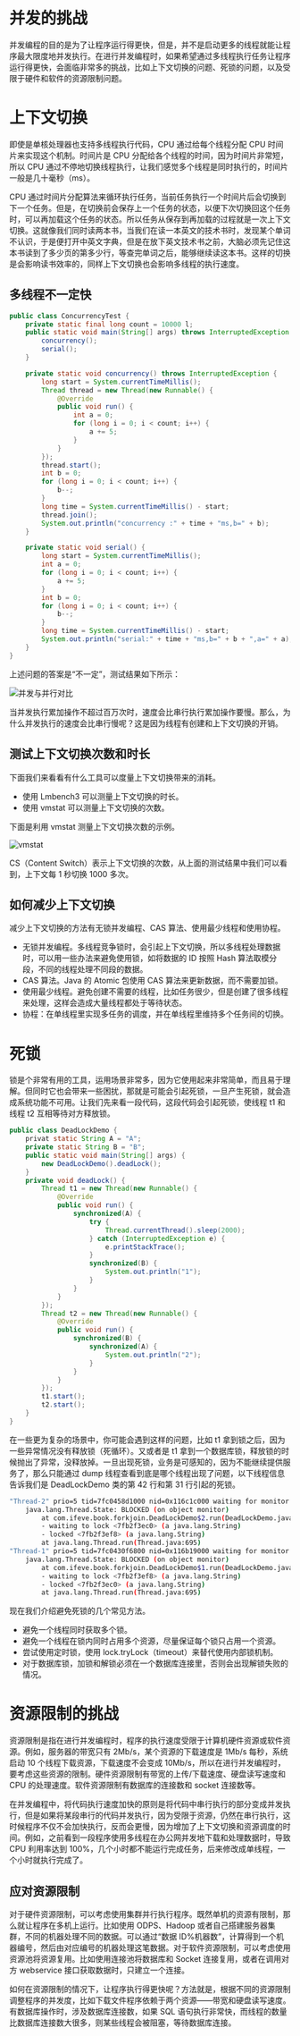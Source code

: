# 并发的挑战

并发编程的目的是为了让程序运行得更快，但是，并不是启动更多的线程就能让程序最大限度地并发执行。在进行并发编程时，如果希望通过多线程执行任务让程序运行得更快，会面临非常多的挑战，比如上下文切换的问题、死锁的问题，以及受限于硬件和软件的资源限制问题。

# 上下文切换

即使是单核处理器也支持多线程执行代码，CPU 通过给每个线程分配 CPU 时间片来实现这个机制。时间片是 CPU 分配给各个线程的时间，因为时间片非常短，所以 CPU 通过不停地切换线程执行，让我们感觉多个线程是同时执行的，时间片一般是几十毫秒（ms）。

CPU 通过时间片分配算法来循环执行任务，当前任务执行一个时间片后会切换到下一个任务。但是，在切换前会保存上一个任务的状态，以便下次切换回这个任务时，可以再加载这个任务的状态。所以任务从保存到再加载的过程就是一次上下文切换。这就像我们同时读两本书，当我们在读一本英文的技术书时，发现某个单词不认识，于是便打开中英文字典，但是在放下英文技术书之前，大脑必须先记住这本书读到了多少页的第多少行，等查完单词之后，能够继续读这本书。这样的切换是会影响读书效率的，同样上下文切换也会影响多线程的执行速度。

## 多线程不一定快

```java
public class ConcurrencyTest {
    private static final long count = 10000 l;
    public static void main(String[] args) throws InterruptedException {
        concurrency();
        serial();
    }

    private static void concurrency() throws InterruptedException {
        long start = System.currentTimeMillis();
        Thread thread = new Thread(new Runnable() {
            @Override
            public void run() {
                int a = 0;
                for (long i = 0; i < count; i++) {
                    a += 5;
                }
            }
        });
        thread.start();
        int b = 0;
        for (long i = 0; i < count; i++) {
            b--;
        }
        long time = System.currentTimeMillis() - start;
        thread.join();
        System.out.println("concurrency :" + time + "ms,b=" + b);
    }

    private static void serial() {
        long start = System.currentTimeMillis();
        int a = 0;
        for (long i = 0; i < count; i++) {
            a += 5;
        }
        int b = 0;
        for (long i = 0; i < count; i++) {
            b--;
        }
        long time = System.currentTimeMillis() - start;
        System.out.println("serial:" + time + "ms,b=" + b + ",a=" + a);
    }
}
```

上述问题的答案是“不一定”，测试结果如下所示：

![并发与并行对比](https://s3.ax1x.com/2021/01/29/yCytTU.png)

当并发执行累加操作不超过百万次时，速度会比串行执行累加操作要慢。那么，为什么并发执行的速度会比串行慢呢？这是因为线程有创建和上下文切换的开销。

## 测试上下文切换次数和时长

下面我们来看看有什么工具可以度量上下文切换带来的消耗。

- 使用 Lmbench3 可以测量上下文切换的时长。
- 使用 vmstat 可以测量上下文切换的次数。

下面是利用 vmstat 测量上下文切换次数的示例。

![vmstat](https://s3.ax1x.com/2021/01/29/yCyym6.png)

CS（Content Switch）表示上下文切换的次数，从上面的测试结果中我们可以看到，上下文每 1 秒切换 1000 多次。

## 如何减少上下文切换

减少上下文切换的方法有无锁并发编程、CAS 算法、使用最少线程和使用协程。

- 无锁并发编程。多线程竞争锁时，会引起上下文切换，所以多线程处理数据时，可以用一些办法来避免使用锁，如将数据的 ID 按照 Hash 算法取模分段，不同的线程处理不同段的数据。
- CAS 算法。Java 的 Atomic 包使用 CAS 算法来更新数据，而不需要加锁。
- 使用最少线程。避免创建不需要的线程，比如任务很少，但是创建了很多线程来处理，这样会造成大量线程都处于等待状态。
- 协程：在单线程里实现多任务的调度，并在单线程里维持多个任务间的切换。

# 死锁

锁是个非常有用的工具，运用场景非常多，因为它使用起来非常简单，而且易于理解。但同时它也会带来一些困扰，那就是可能会引起死锁，一旦产生死锁，就会造成系统功能不可用。让我们先来看一段代码，这段代码会引起死锁，使线程 t1 和线程 t2 互相等待对方释放锁。

```java
public class DeadLockDemo {
    privat static String A = "A";
    private static String B = "B";
    public static void main(String[] args) {
        new DeadLockDemo().deadLock();
    }
    private void deadLock() {
        Thread t1 = new Thread(new Runnable() {
            @Override
            public void run() {
                synchronized(A) {
                    try {
                        Thread.currentThread().sleep(2000);
                    } catch (InterruptedException e) {
                        e.printStackTrace();
                    }
                    synchronized(B) {
                        System.out.println("1");
                    }
                }
            }
        });
        Thread t2 = new Thread(new Runnable() {
            @Override
            public void run() {
                synchronized(B) {
                    synchronized(A) {
                        System.out.println("2");
                    }
                }
            }
        });
        t1.start();
        t2.start();
    }
}
```

在一些更为复杂的场景中，你可能会遇到这样的问题，比如 t1 拿到锁之后，因为一些异常情况没有释放锁（死循环）。又或者是 t1 拿到一个数据库锁，释放锁的时候抛出了异常，没释放掉。一旦出现死锁，业务是可感知的，因为不能继续提供服务了，那么只能通过 dump 线程查看到底是哪个线程出现了问题，以下线程信息告诉我们是 DeadLockDemo 类的第 42 行和第 31 行引起的死锁。

```sh
"Thread-2" prio=5 tid=7fc0458d1000 nid=0x116c1c000 waiting for monitor entry [116c1b000]
    java.lang.Thread.State: BLOCKED (on object monitor)
        at com.ifeve.book.forkjoin.DeadLockDemo$2.run(DeadLockDemo.java:42)
        - waiting to lock <7fb2f3ec0> (a java.lang.String)
        - locked <7fb2f3ef8> (a java.lang.String)
        at java.lang.Thread.run(Thread.java:695)
"Thread-1" prio=5 tid=7fc0430f6800 nid=0x116b19000 waiting for monitor entry [116b18000]
    java.lang.Thread.State: BLOCKED (on object monitor)
        at com.ifeve.book.forkjoin.DeadLockDemo$1.run(DeadLockDemo.java:31)
        - waiting to lock <7fb2f3ef8> (a java.lang.String)
        - locked <7fb2f3ec0> (a java.lang.String)
        at java.lang.Thread.run(Thread.java:695)
```

现在我们介绍避免死锁的几个常见方法。

- 避免一个线程同时获取多个锁。
- 避免一个线程在锁内同时占用多个资源，尽量保证每个锁只占用一个资源。
- 尝试使用定时锁，使用 lock.tryLock（timeout）来替代使用内部锁机制。
- 对于数据库锁，加锁和解锁必须在一个数据库连接里，否则会出现解锁失败的情况。

# 资源限制的挑战

资源限制是指在进行并发编程时，程序的执行速度受限于计算机硬件资源或软件资源。例如，服务器的带宽只有 2Mb/s，某个资源的下载速度是 1Mb/s 每秒，系统启动 10 个线程下载资源，下载速度不会变成 10Mb/s，所以在进行并发编程时，要考虑这些资源的限制。硬件资源限制有带宽的上传/下载速度、硬盘读写速度和 CPU 的处理速度。软件资源限制有数据库的连接数和 socket 连接数等。

在并发编程中，将代码执行速度加快的原则是将代码中串行执行的部分变成并发执行，但是如果将某段串行的代码并发执行，因为受限于资源，仍然在串行执行，这时候程序不仅不会加快执行，反而会更慢，因为增加了上下文切换和资源调度的时间。例如，之前看到一段程序使用多线程在办公网并发地下载和处理数据时，导致 CPU 利用率达到 100%，几个小时都不能运行完成任务，后来修改成单线程，一个小时就执行完成了。

## 应对资源限制

对于硬件资源限制，可以考虑使用集群并行执行程序。既然单机的资源有限制，那么就让程序在多机上运行。比如使用 ODPS、Hadoop 或者自己搭建服务器集群，不同的机器处理不同的数据。可以通过“数据 ID%机器数”，计算得到一个机器编号，然后由对应编号的机器处理这笔数据。对于软件资源限制，可以考虑使用资源池将资源复用。比如使用连接池将数据库和 Socket 连接复用，或者在调用对方 webservice 接口获取数据时，只建立一个连接。

如何在资源限制的情况下，让程序执行得更快呢？方法就是，根据不同的资源限制调整程序的并发度，比如下载文件程序依赖于两个资源——带宽和硬盘读写速度。有数据库操作时，涉及数据库连接数，如果 SQL 语句执行非常快，而线程的数量比数据库连接数大很多，则某些线程会被阻塞，等待数据库连接。
